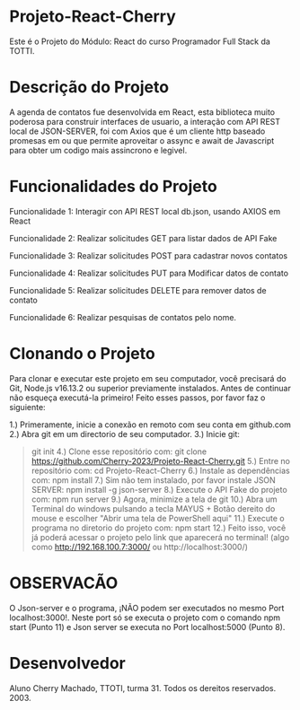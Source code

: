 # Projeto-React-Cherry

Este é o Projeto do Módulo: React do curso Programador Full Stack da TOTTI.

# Descrição do Projeto

A agenda de contatos fue desenvolvida em React, esta biblioteca muito poderosa para construir interfaces de usuario, a interação com API REST local de JSON-SERVER, foi com Axios que é um cliente http baseado promesas em ou que permite aproveitar o assync e await de Javascript para obter um codigo mais assincrono e legivel.

# Funcionalidades do Projeto

Funcionalidade 1: Interagir con API REST local db.json, usando AXIOS em React

Funcionalidade 2: Realizar solicitudes GET para listar dados de API Fake

Funcionalidade 3: Realizar solicitudes POST para cadastrar novos contatos

Funcionalidade 4: Realizar solicitudes PUT para Modificar datos de contato

Funcionalidade 5: Realizar solicitudes DELETE para remover datos de contato

Funcionalidade 6: Realizar pesquisas de contatos pelo nome.

# Clonando o Projeto

Para clonar e executar este projeto em seu computador, você precisará do Git, Node.js v16.13.2 ou superior previamente instalados.
Antes de continuar não esqueça executá-la primeiro!
Feito esses passos, por favor faz o siguiente:

1.) Primeramente, inicie a conexão en remoto com seu conta em github.com
2.) Abra git em um directorio de seu computador.
3.) Inicie git:
> git init
4.) Clone esse repositório com:
> git clone https://github.com/Cherry-2023/Projeto-React-Cherry.git
5.) Entre no repositório com:
>  cd Projeto-React-Cherry
6.) Instale as dependências com:
> npm install
7.) Sim não tem instalado, por favor instale JSON SERVER:
> npm install -g json-server
8.) Execute o API Fake do projeto com:
> npm run server
9.) Agora, minimize a tela de git
10.) Abra um Terminal do windows pulsando a tecla MAYUS + Botão dereito do mouse e escolher "Abrir uma tela de PowerShell aqui"
11.) Execute o programa no diretorio do projeto com:
> npm start
12.) Feito isso, você já poderá acessar o projeto pelo link que aparecerá no terminal! (algo como http://192.168.100.7:3000/ ou http://localhost:3000/)

# OBSERVACÃO

O Json-server e o programa, ¡NÃO podem ser executados no mesmo Port localhost:3000!. Neste port só se executa o projeto com o comando npm start (Punto 11) e Json server se executa no Port localhost:5000 (Punto 8).

# Desenvolvedor

Aluno Cherry Machado, TTOTI, turma 31. Todos os dereitos reservados. 2003.
